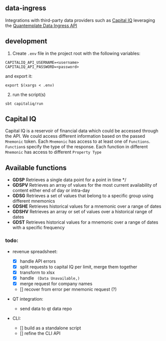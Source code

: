 ## data-ingress

Integrations with third-party data providers such as [Capital IQ](https://www.capitaliq.com) leveraging the [Quantemplate Data Ingress API](https://quantemplate.readme.io/docs/getting-started#-data-ingress)

## development

1. Create `.env` file in the project root with the following variables:

```
CAPITALIQ_API_USERNAME=<username>
CAPITALIQ_API_PASSWORD=<password>
```

and export it:

```
export $(xargs < .env)
```

2. run the script(s)

```
sbt capitaliq/run
```

## Capital IQ

Capital IQ is a reservoir of financial data which could be accessed through the API.
We could access different information based on the passed `Mnemonic` token.
Each `Mnemonic` has access to at least one of `Functions`. `Function`s specify the type of the response. Each function in different `Mnemonic` has access to different `Property Type`

## Available functions

- **GDSP** Retrieves a single data point for a point in time */
- **GDSPV** Retrieves an array of values for the most current availability of content either end of day or intra-day
- **GDSG** Retrieves a set of values that belong to a specific group using different mnemonics
- **GDSHE** Retrieves historical values for a mnemonic over a range of dates
- **GDSHV** Retrieves an array or set of values over a historical range of dates
- **GDST** Retrieves historical values for a mnemonic over a range of dates with a specific frequency

### todo:

- revenue spreadsheet:

  - [X] handle API errors
  - [X] split requests to capital IQ per limit, merge them together
  - [X] transform to xlsx
  - [X] handle ` (Data Unavailable,)`
  - [x] merge request for company names
  - [] recover from error per mnemonic request (?)
- QT integration:

  - send data to qt data repo

- CLI:
  - [] build as a standalone script
  - [] refine the CLI API